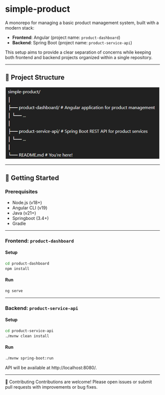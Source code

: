 # simple-product

A monorepo for managing a basic product management system, built with a modern stack:

- **Frontend**: Angular (project name: `product-dashboard`)
- **Backend**: Spring Boot (project name: `product-service-api`)

This setup aims to provide a clear separation of concerns while keeping both frontend and backend projects organized within a single repository.

---

## 📁 Project Structure

![img.png](assets/imgs/repo-structure.png)

---

## 🚀 Getting Started
### Prerequisites
- Node.js (v18+)
- Angular CLI (v19)
- Java (v21+)
- Springboot (3.4+)
- Gradle

---

### Frontend: `product-dashboard`
#### Setup
```bash
cd product-dashboard
npm install
```

#### Run
```bash
ng serve
```

---

### Backend: `product-service-api`
#### Setup
```bash
cd product-service-api
./mvnw clean install
```

#### Run
```bash
./mvnw spring-boot:run
```
API will be available at http://localhost:8080/.

---

🤝 Contributing
Contributions are welcome! Please open issues or submit pull requests with improvements or bug fixes.